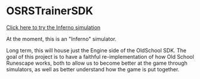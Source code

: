 # OSRSTrainerSDK

[Click here to try the Inferno simulation](https://inferno-trainer-beta.netlify.app/)

At the moment, this is an "Inferno" simulator. 

Long term, this will house just the Engine side of the OldSchool SDK. The goal of this project is to have a faithful re-implementation of how Old School Runescape works, both to allow us to become better at the game through simulators, as well as better understand how the game is put together.

